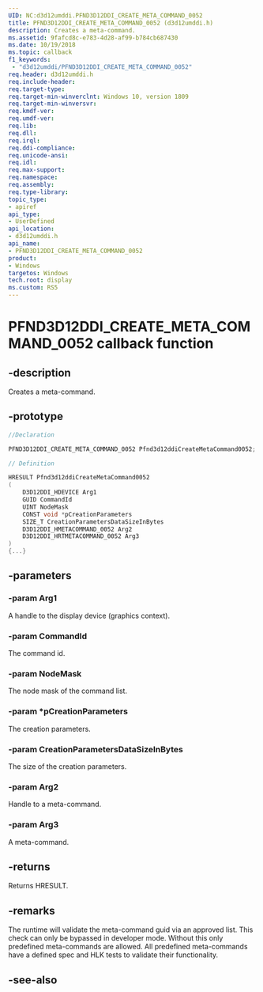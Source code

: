 ```yaml
---
UID: NC:d3d12umddi.PFND3D12DDI_CREATE_META_COMMAND_0052
title: PFND3D12DDI_CREATE_META_COMMAND_0052 (d3d12umddi.h)
description: Creates a meta-command.
ms.assetid: 9fafcd8c-e783-4d28-af99-b784cb687430
ms.date: 10/19/2018
ms.topic: callback
f1_keywords:
 - "d3d12umddi/PFND3D12DDI_CREATE_META_COMMAND_0052"
req.header: d3d12umddi.h
req.include-header:
req.target-type:
req.target-min-winverclnt: Windows 10, version 1809
req.target-min-winversvr:
req.kmdf-ver:
req.umdf-ver:
req.lib:
req.dll:
req.irql: 
req.ddi-compliance:
req.unicode-ansi:
req.idl:
req.max-support:
req.namespace:
req.assembly:
req.type-library: 
topic_type: 
- apiref
api_type: 
- UserDefined
api_location: 
- d3d12umddi.h
api_name: 
- PFND3D12DDI_CREATE_META_COMMAND_0052
product:
- Windows
targetos: Windows
tech.root: display
ms.custom: RS5
---
```


# PFND3D12DDI_CREATE_META_COMMAND_0052 callback function

## -description

Creates a meta-command.

## -prototype

```cpp
//Declaration

PFND3D12DDI_CREATE_META_COMMAND_0052 Pfnd3d12ddiCreateMetaCommand0052; 

// Definition

HRESULT Pfnd3d12ddiCreateMetaCommand0052 
(
	D3D12DDI_HDEVICE Arg1
	GUID CommandId
	UINT NodeMask
	CONST void *pCreationParameters
	SIZE_T CreationParametersDataSizeInBytes
	D3D12DDI_HMETACOMMAND_0052 Arg2
	D3D12DDI_HRTMETACOMMAND_0052 Arg3
)
{...}

```

## -parameters

### -param Arg1

A handle to the display device (graphics context).

### -param CommandId

The command id.

### -param NodeMask

The node mask of the command list.

### -param *pCreationParameters

The creation parameters.

### -param CreationParametersDataSizeInBytes

The size of the creation parameters.

### -param Arg2

Handle to a meta-command.

### -param Arg3

A meta-command.

## -returns

Returns HRESULT.

## -remarks

The runtime will validate the meta-command guid via an approved list. This check can only be bypassed in developer mode. Without this only predefined meta-commands are allowed. All predefined meta-commands have a defined spec and HLK tests to validate their functionality. 

## -see-also
